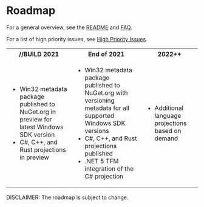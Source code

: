 # Roadmap

For a general overview, see the [README](https://github.com/microsoft/win32metadata/tree/main) and [FAQ](https://github.com/microsoft/win32metadata/blob/main/docs/faq.md).

For a list of high priority issues, see [High Priority Issues](https://github.com/microsoft/win32metadata/projects/1).

<table>
  <tbody>
    <tr>
      <th>//BUILD 2021</th>
      <th>End of 2021</th>
      <th>2022++</th>
    </tr>
    <tr>
      <td>
        <ul>
            <li>Win32 metadata package published to NuGet.org in preview for latest Windows SDK version</li>
            <li>C#, C++, and Rust projections in preview</li>
         </ul>
     </td>
      <td>
        <ul>
            <li>Win32 metadata package published to NuGet.org with versioning metadata for all supported Windows SDK versions</li>
            <li>C#, C++, and Rust projections published</li>
            <li>.NET 5 TFM integration of the C# projection</li>
         </ul>
     </td>
    <td>
        <ul>
            <li>Additional language projections based on demand</li>
         </ul>
     </td>
    </tr>
  </tbody>
</table>

DISCLAIMER: The roadmap is subject to change.
